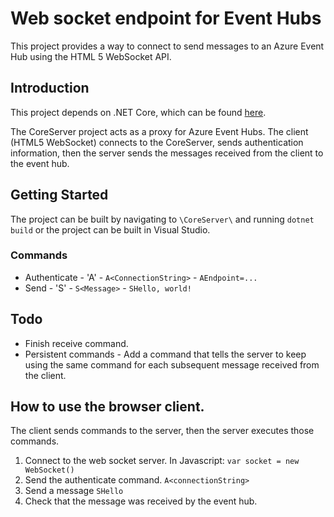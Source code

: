 # Web socket endpoint for Event Hubs
This project provides a way to connect to send messages to an Azure Event Hub using the 
HTML 5 WebSocket API.

## Introduction
This project depends on .NET Core, which can be found [here](https://www.microsoft.com/net/core).

The CoreServer project acts as a proxy for Azure Event Hubs. The 
client (HTML5 WebSocket) connects to the CoreServer, sends
authentication information, then the server sends the messages
received from the client to the event hub.

## Getting Started
The project can be built by navigating to `\CoreServer\` and running
`dotnet build` or the project can be built in Visual Studio.

### Commands
   * Authenticate - 'A' - `A<ConnectionString>` - `AEndpoint=...`
   * Send - 'S' - `S<Message>` - `SHello, world!`

## Todo
 * Finish receive command.
 * Persistent commands - Add a command that tells the server to keep
 using the same command for each subsequent message received from
 the client.

## How to use the browser client.
The client sends commands to the server, then the server executes those commands.

1. Connect to the web socket server.
    In Javascript: `var socket = new WebSocket()`
2. Send the authenticate command.
   `A<connectionString>`
3. Send a message
   `SHello`
4. Check that the message was received by the event hub.
